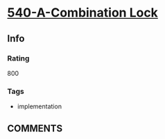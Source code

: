 # [540-A-Combination Lock](https://codeforces.com/contest/540/problem/A)

## Info

### Rating

800

### Tags

- implementation

## __COMMENTS__

> 
